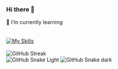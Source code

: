### Hi there 👋
🌱 I’m currently learning 
<br />
<br />
<br />
[![My Skills](https://skillicons.dev/icons?i=django)](https://skillicons.dev)
<br /> <br />
![GitHub Streak](https://github-readme-streak-stats.herokuapp.com/?user=basunepal&theme=horizon)
<br />
![GitHub Snake Light](github-snake.svg#gh-light-mode-only)
![GitHub Snake dark](github-snake-dark.svg#gh-dark-mode-only)



<!--
**basunepal/basunepal** is a ✨ _special_ ✨ repository because its `README.md` (this file) appears on your GitHub profile.

Here are some ideas to get you started:

- 🔭 I’m currently working on ...
- 🌱 I’m currently learning ...
- 👯 I’m looking to collaborate on ...
- 🤔 I’m looking for help with ...
- 💬 Ask me about ...
- 📫 How to reach me: ...
- 😄 Pronouns: ...
- ⚡ Fun fact: ...
-->
